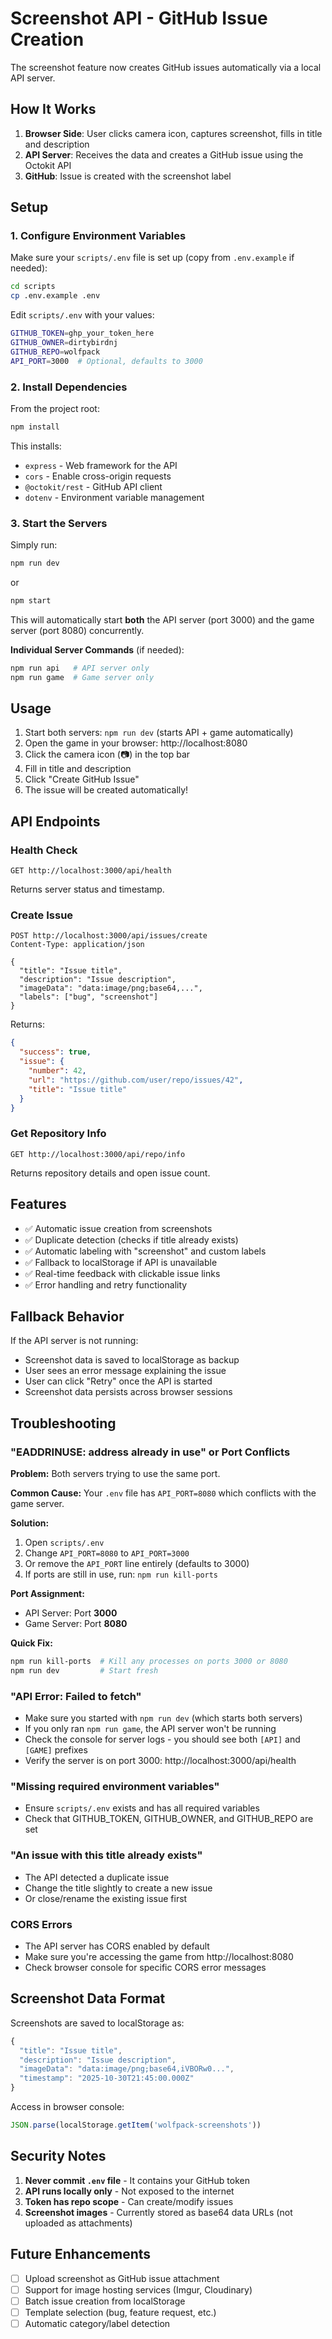 # Screenshot API - GitHub Issue Creation

The screenshot feature now creates GitHub issues automatically via a local API server.

## How It Works

1. **Browser Side**: User clicks camera icon, captures screenshot, fills in title and description
2. **API Server**: Receives the data and creates a GitHub issue using the Octokit API
3. **GitHub**: Issue is created with the screenshot label

## Setup

### 1. Configure Environment Variables

Make sure your `scripts/.env` file is set up (copy from `.env.example` if needed):

```bash
cd scripts
cp .env.example .env
```

Edit `scripts/.env` with your values:
```bash
GITHUB_TOKEN=ghp_your_token_here
GITHUB_OWNER=dirtybirdnj
GITHUB_REPO=wolfpack
API_PORT=3000  # Optional, defaults to 3000
```

### 2. Install Dependencies

From the project root:
```bash
npm install
```

This installs:
- `express` - Web framework for the API
- `cors` - Enable cross-origin requests
- `@octokit/rest` - GitHub API client
- `dotenv` - Environment variable management

### 3. Start the Servers

Simply run:
```bash
npm run dev
```

or

```bash
npm start
```

This will automatically start **both** the API server (port 3000) and the game server (port 8080) concurrently.

**Individual Server Commands** (if needed):
```bash
npm run api   # API server only
npm run game  # Game server only
```

## Usage

1. Start both servers: `npm run dev` (starts API + game automatically)
2. Open the game in your browser: http://localhost:8080
3. Click the camera icon (📷) in the top bar
4. Fill in title and description
5. Click "Create GitHub Issue"
6. The issue will be created automatically!

## API Endpoints

### Health Check
```
GET http://localhost:3000/api/health
```
Returns server status and timestamp.

### Create Issue
```
POST http://localhost:3000/api/issues/create
Content-Type: application/json

{
  "title": "Issue title",
  "description": "Issue description",
  "imageData": "data:image/png;base64,...",
  "labels": ["bug", "screenshot"]
}
```

Returns:
```json
{
  "success": true,
  "issue": {
    "number": 42,
    "url": "https://github.com/user/repo/issues/42",
    "title": "Issue title"
  }
}
```

### Get Repository Info
```
GET http://localhost:3000/api/repo/info
```
Returns repository details and open issue count.

## Features

- ✅ Automatic issue creation from screenshots
- ✅ Duplicate detection (checks if title already exists)
- ✅ Automatic labeling with "screenshot" and custom labels
- ✅ Fallback to localStorage if API is unavailable
- ✅ Real-time feedback with clickable issue links
- ✅ Error handling and retry functionality

## Fallback Behavior

If the API server is not running:
- Screenshot data is saved to localStorage as backup
- User sees an error message explaining the issue
- User can click "Retry" once the API is started
- Screenshot data persists across browser sessions

## Troubleshooting

### "EADDRINUSE: address already in use" or Port Conflicts

**Problem:** Both servers trying to use the same port.

**Common Cause:** Your `.env` file has `API_PORT=8080` which conflicts with the game server.

**Solution:**
1. Open `scripts/.env`
2. Change `API_PORT=8080` to `API_PORT=3000`
3. Or remove the `API_PORT` line entirely (defaults to 3000)
4. If ports are still in use, run: `npm run kill-ports`

**Port Assignment:**
- API Server: Port **3000**
- Game Server: Port **8080**

**Quick Fix:**
```bash
npm run kill-ports  # Kill any processes on ports 3000 or 8080
npm run dev         # Start fresh
```

### "API Error: Failed to fetch"
- Make sure you started with `npm run dev` (which starts both servers)
- If you only ran `npm run game`, the API server won't be running
- Check the console for server logs - you should see both `[API]` and `[GAME]` prefixes
- Verify the server is on port 3000: http://localhost:3000/api/health

### "Missing required environment variables"
- Ensure `scripts/.env` exists and has all required variables
- Check that GITHUB_TOKEN, GITHUB_OWNER, and GITHUB_REPO are set

### "An issue with this title already exists"
- The API detected a duplicate issue
- Change the title slightly to create a new issue
- Or close/rename the existing issue first

### CORS Errors
- The API server has CORS enabled by default
- Make sure you're accessing the game from http://localhost:8080
- Check browser console for specific CORS error messages

## Screenshot Data Format

Screenshots are saved to localStorage as:
```javascript
{
  "title": "Issue title",
  "description": "Issue description",
  "imageData": "data:image/png;base64,iVBORw0...",
  "timestamp": "2025-10-30T21:45:00.000Z"
}
```

Access in browser console:
```javascript
JSON.parse(localStorage.getItem('wolfpack-screenshots'))
```

## Security Notes

1. **Never commit `.env` file** - It contains your GitHub token
2. **API runs locally only** - Not exposed to the internet
3. **Token has repo scope** - Can create/modify issues
4. **Screenshot images** - Currently stored as base64 data URLs (not uploaded as attachments)

## Future Enhancements

- [ ] Upload screenshot as GitHub issue attachment
- [ ] Support for image hosting services (Imgur, Cloudinary)
- [ ] Batch issue creation from localStorage
- [ ] Template selection (bug, feature request, etc.)
- [ ] Automatic category/label detection
